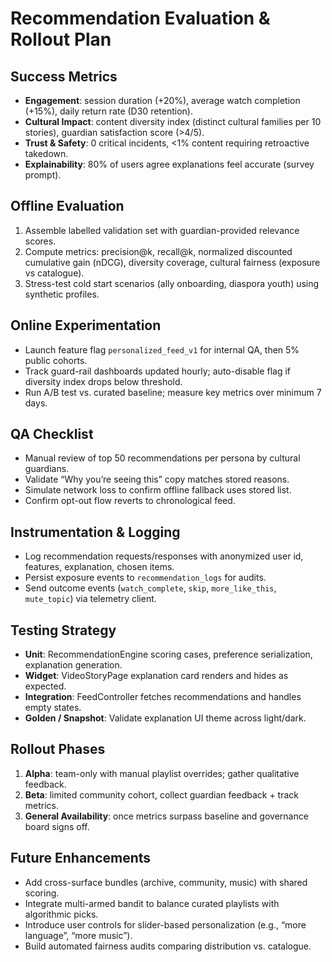 # Recommendation Evaluation & Rollout Plan

## Success Metrics
- **Engagement**: session duration (+20%), average watch completion (+15%), daily return rate (D30 retention).
- **Cultural Impact**: content diversity index (distinct cultural families per 10 stories), guardian satisfaction score (>4/5).
- **Trust & Safety**: 0 critical incidents, <1% content requiring retroactive takedown.
- **Explainability**: 80% of users agree explanations feel accurate (survey prompt).

## Offline Evaluation
1. Assemble labelled validation set with guardian-provided relevance scores.
2. Compute metrics: precision@k, recall@k, normalized discounted cumulative gain (nDCG), diversity coverage, cultural fairness (exposure vs catalogue).
3. Stress-test cold start scenarios (ally onboarding, diaspora youth) using synthetic profiles.

## Online Experimentation
- Launch feature flag `personalized_feed_v1` for internal QA, then 5% public cohorts.
- Track guard-rail dashboards updated hourly; auto-disable flag if diversity index drops below threshold.
- Run A/B test vs. curated baseline; measure key metrics over minimum 7 days.

## QA Checklist
- Manual review of top 50 recommendations per persona by cultural guardians.
- Validate “Why you’re seeing this” copy matches stored reasons.
- Simulate network loss to confirm offline fallback uses stored list.
- Confirm opt-out flow reverts to chronological feed.

## Instrumentation & Logging
- Log recommendation requests/responses with anonymized user id, features, explanation, chosen items.
- Persist exposure events to `recommendation_logs` for audits.
- Send outcome events (`watch_complete`, `skip`, `more_like_this`, `mute_topic`) via telemetry client.

## Testing Strategy
- **Unit**: RecommendationEngine scoring cases, preference serialization, explanation generation.
- **Widget**: VideoStoryPage explanation card renders and hides as expected.
- **Integration**: FeedController fetches recommendations and handles empty states.
- **Golden / Snapshot**: Validate explanation UI theme across light/dark.

## Rollout Phases
1. **Alpha**: team-only with manual playlist overrides; gather qualitative feedback.
2. **Beta**: limited community cohort, collect guardian feedback + track metrics.
3. **General Availability**: once metrics surpass baseline and governance board signs off.

## Future Enhancements
- Add cross-surface bundles (archive, community, music) with shared scoring.
- Integrate multi-armed bandit to balance curated playlists with algorithmic picks.
- Introduce user controls for slider-based personalization (e.g., “more language”, “more music”).
- Build automated fairness audits comparing distribution vs. catalogue.

